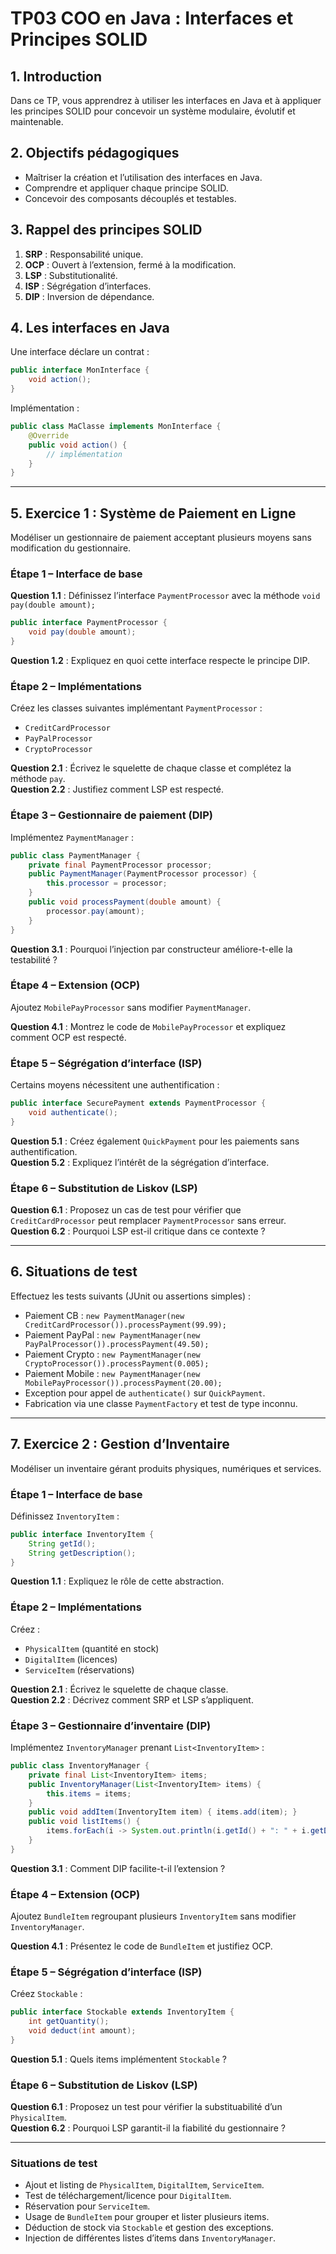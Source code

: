 # TP03 COO en Java : Interfaces et Principes SOLID

## 1. Introduction
Dans ce TP, vous apprendrez à utiliser les interfaces en Java et à appliquer les principes SOLID pour concevoir un système modulaire, évolutif et maintenable.

## 2. Objectifs pédagogiques
- Maîtriser la création et l’utilisation des interfaces en Java.
- Comprendre et appliquer chaque principe SOLID.
- Concevoir des composants découplés et testables.

## 3. Rappel des principes SOLID
1. **SRP** : Responsabilité unique.
2. **OCP** : Ouvert à l’extension, fermé à la modification.
3. **LSP** : Substitutionalité.
4. **ISP** : Ségrégation d’interfaces.
5. **DIP** : Inversion de dépendance.

## 4. Les interfaces en Java
Une interface déclare un contrat :

```java
public interface MonInterface {
    void action();
}
```

Implémentation :

```java
public class MaClasse implements MonInterface {
    @Override
    public void action() {
        // implémentation
    }
}
```

---

## 5. Exercice 1 : Système de Paiement en Ligne
Modéliser un gestionnaire de paiement acceptant plusieurs moyens sans modification du gestionnaire.

### Étape 1 – Interface de base
**Question 1.1** : Définissez l’interface `PaymentProcessor` avec la méthode `void pay(double amount);`

```java
public interface PaymentProcessor {
    void pay(double amount);
}
```

**Question 1.2** : Expliquez en quoi cette interface respecte le principe DIP.

### Étape 2 – Implémentations
Créez les classes suivantes implémentant `PaymentProcessor` :
- `CreditCardProcessor`
- `PayPalProcessor`
- `CryptoProcessor`

**Question 2.1** : Écrivez le squelette de chaque classe et complétez la méthode `pay`.  
**Question 2.2** : Justifiez comment LSP est respecté.

### Étape 3 – Gestionnaire de paiement (DIP)
Implémentez `PaymentManager` :

```java
public class PaymentManager {
    private final PaymentProcessor processor;
    public PaymentManager(PaymentProcessor processor) {
        this.processor = processor;
    }
    public void processPayment(double amount) {
        processor.pay(amount);
    }
}
```

**Question 3.1** : Pourquoi l’injection par constructeur améliore-t-elle la testabilité ?

### Étape 4 – Extension (OCP)
Ajoutez `MobilePayProcessor` sans modifier `PaymentManager`.

**Question 4.1** : Montrez le code de `MobilePayProcessor` et expliquez comment OCP est respecté.

### Étape 5 – Ségrégation d’interface (ISP)
Certains moyens nécessitent une authentification :

```java
public interface SecurePayment extends PaymentProcessor {
    void authenticate();
}
```

**Question 5.1** : Créez également `QuickPayment` pour les paiements sans authentification.  
**Question 5.2** : Expliquez l’intérêt de la ségrégation d’interface.

### Étape 6 – Substitution de Liskov (LSP)
**Question 6.1** : Proposez un cas de test pour vérifier que `CreditCardProcessor` peut remplacer `PaymentProcessor` sans erreur.  
**Question 6.2** : Pourquoi LSP est-il critique dans ce contexte ?

---

## 6. Situations de test
Effectuez les tests suivants (JUnit ou assertions simples) :
- Paiement CB : `new PaymentManager(new CreditCardProcessor()).processPayment(99.99);`
- Paiement PayPal : `new PaymentManager(new PayPalProcessor()).processPayment(49.50);`
- Paiement Crypto : `new PaymentManager(new CryptoProcessor()).processPayment(0.005);`
- Paiement Mobile : `new PaymentManager(new MobilePayProcessor()).processPayment(20.00);`
- Exception pour appel de `authenticate()` sur `QuickPayment`.
- Fabrication via une classe `PaymentFactory` et test de type inconnu.

---

## 7. Exercice 2 : Gestion d’Inventaire
Modéliser un inventaire gérant produits physiques, numériques et services.

### Étape 1 – Interface de base
Définissez `InventoryItem` :

```java
public interface InventoryItem {
    String getId();
    String getDescription();
}
```

**Question 1.1** : Expliquez le rôle de cette abstraction.

### Étape 2 – Implémentations
Créez :
- `PhysicalItem` (quantité en stock)
- `DigitalItem` (licences)
- `ServiceItem` (réservations)

**Question 2.1** : Écrivez le squelette de chaque classe.  
**Question 2.2** : Décrivez comment SRP et LSP s’appliquent.

### Étape 3 – Gestionnaire d’inventaire (DIP)
Implémentez `InventoryManager` prenant `List<InventoryItem>` :

```java
public class InventoryManager {
    private final List<InventoryItem> items;
    public InventoryManager(List<InventoryItem> items) {
        this.items = items;
    }
    public void addItem(InventoryItem item) { items.add(item); }
    public void listItems() { 
        items.forEach(i -> System.out.println(i.getId() + ": " + i.getDescription())); 
    }
}
```

**Question 3.1** : Comment DIP facilite-t-il l’extension ?

### Étape 4 – Extension (OCP)
Ajoutez `BundleItem` regroupant plusieurs `InventoryItem` sans modifier `InventoryManager`.

**Question 4.1** : Présentez le code de `BundleItem` et justifiez OCP.

### Étape 5 – Ségrégation d’interface (ISP)
Créez `Stockable` :

```java
public interface Stockable extends InventoryItem {
    int getQuantity();
    void deduct(int amount);
}
```

**Question 5.1** : Quels items implémentent `Stockable` ?

### Étape 6 – Substitution de Liskov (LSP)
**Question 6.1** : Proposez un test pour vérifier la substituabilité d’un `PhysicalItem`.  
**Question 6.2** : Pourquoi LSP garantit-il la fiabilité du gestionnaire ?

---

### Situations de test
- Ajout et listing de `PhysicalItem`, `DigitalItem`, `ServiceItem`.
- Test de téléchargement/licence pour `DigitalItem`.
- Réservation pour `ServiceItem`.
- Usage de `BundleItem` pour grouper et lister plusieurs items.
- Déduction de stock via `Stockable` et gestion des exceptions.
- Injection de différentes listes d’items dans `InventoryManager`.